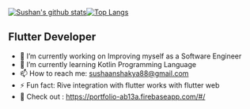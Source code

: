 <!--
<div align="left">
	<br>
		<img src="https://github.com/SushanShakya/SushanShakya/blob/master/header.svg" width="400" height="200">
	<br>
</div>
-->

[![Sushan's github stats](https://github-readme-stats.vercel.app/api?username=SushanShakya&count_private=true&show_icons=true&theme=dark)](https://github.com/anuraghazra/github-readme-stats)[![Top Langs](https://github-readme-stats.vercel.app/api/top-langs/?username=SushanShakya)](https://github.com/anuraghazra/github-readme-stats)

## Flutter Developer

- 🔭 I’m currently working on Improving myself as a Software Engineer
- 🌱 I’m currently learning Kotlin Programming Language
- 📫 How to reach me: sushaanshakya88@gmail.com
- ⚡ Fun fact: Rive integration with flutter works with flutter web
- 💬 Check out : https://portfolio-ab13a.firebaseapp.com/#/

<!--
**SushanShakya/SushanShakya** is a ✨ _special_ ✨ repository because its `README.md` (this file) appears on your GitHub profile.

Here are some ideas to get you started:

- 🔭 I’m currently working on ...
- 🌱 I’m currently learning ...
- 👯 I’m looking to collaborate on ...
- 🤔 I’m looking for help with ...
- 💬 Ask me about ...
- 📫 How to reach me: ...
- 😄 Pronouns: ...
- ⚡ Fun fact: ...
-->
